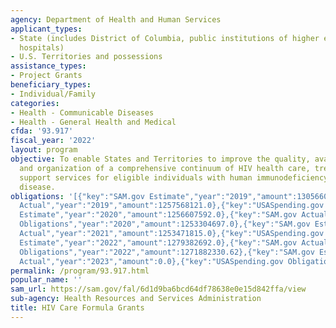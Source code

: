 ```yaml
---
agency: Department of Health and Human Services
applicant_types:
- State (includes District of Columbia, public institutions of higher education and
  hospitals)
- U.S. Territories and possessions
assistance_types:
- Project Grants
beneficiary_types:
- Individual/Family
categories:
- Health - Communicable Diseases
- Health - General Health and Medical
cfda: '93.917'
fiscal_year: '2022'
layout: program
objective: To enable States and Territories to improve the quality, availability,
  and organization of a comprehensive continuum of HIV health care, treatment, and
  support services for eligible individuals with human immunodeficiency virus (HIV)
  disease.
obligations: '[{"key":"SAM.gov Estimate","year":"2019","amount":1305660682.0},{"key":"SAM.gov
  Actual","year":"2019","amount":1257568121.0},{"key":"USASpending.gov Obligations","year":"2019","amount":1228982037.0},{"key":"SAM.gov
  Estimate","year":"2020","amount":1256607592.0},{"key":"SAM.gov Actual","year":"2020","amount":1256607592.0},{"key":"USASpending.gov
  Obligations","year":"2020","amount":1253304697.0},{"key":"SAM.gov Estimate","year":"2021","amount":1315005000.0},{"key":"SAM.gov
  Actual","year":"2021","amount":1253471815.0},{"key":"USASpending.gov Obligations","year":"2021","amount":1233291831.13},{"key":"SAM.gov
  Estimate","year":"2022","amount":1279382692.0},{"key":"SAM.gov Actual","year":"2022","amount":1273420556.0},{"key":"USASpending.gov
  Obligations","year":"2022","amount":1271882330.62},{"key":"SAM.gov Estimate","year":"2023","amount":1331614385.0},{"key":"SAM.gov
  Actual","year":"2023","amount":0.0},{"key":"USASpending.gov Obligations","year":"2023","amount":1235572836.18}]'
permalink: /program/93.917.html
popular_name: ''
sam_url: https://sam.gov/fal/6d1d9ba6bcd64df78638e0e15d842ffa/view
sub-agency: Health Resources and Services Administration
title: HIV Care Formula Grants
---
```

